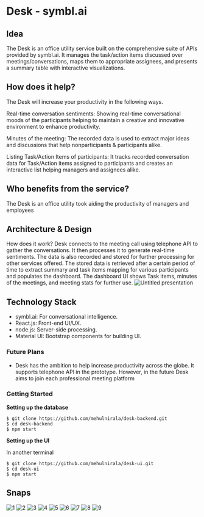# Desk - symbl.ai

## Idea

The Desk is an office utility service built on the comprehensive suite of APIs provided by symbl.ai. It manages the task/action items discussed over meetings/conversations, maps them to appropriate assignees, and presents a summary table with interactive visualizations.

## How does it help?

The Desk will increase your productivity in the following ways.

Real-time conversation sentiments: Showing real-time conversational moods of the participants helping to maintain a creative and innovative environment to enhance productivity.

Minutes of the meeting: The recorded data is used to extract major ideas and discussions that help nonparticipants & participants alike.

Listing Task/Action Items of participants: It tracks recorded conversation data for Task/Action items assigned to participants and creates an interactive list helping managers and assignees alike.

## Who benefits from the service?

The Desk is an office utility took aiding the productivity of managers and employees

## Architecture & Design

How does it work? Desk connects to the meeting call using telephone API to gather the conversations. It then processes it to generate real-time sentiments. The data is also recorded and stored for further processing for other services offered. The stored data is retrieved after a certain period of time to extract summary and task items mapping for various participants and populates the dashboard. The dashboard UI shows Task items, minutes of the meetings, and meeting stats for further use.
![Untitled presentation](https://user-images.githubusercontent.com/88541725/131621170-2cabf951-84ae-4646-ab3b-ed4ed310e8c8.png)

## Technology Stack

- symbl.ai: For conversational intelligence.
- React.js: Front-end UI/UX.
- node.js: Server-side processing.
- Material UI: Bootstrap components for building UI.

### Future Plans

- Desk has the ambition to help increase productivity across the globe. It supports telephone API in the prototype. However, in the future Desk aims to join each professional meeting platform

### Getting Started

**Setting up the database**

```
$ git clone https://github.com/mehulnirala/desk-backend.git
$ cd desk-backend
$ npm start
```

**Setting up the UI**

In another terminal

```
$ git clone https://github.com/mehulnirala/desk-ui.git
$ cd desk-ui
$ npm start
```

## Snaps

![1](https://user-images.githubusercontent.com/88541725/131612946-d01e9dcd-24c1-45a9-817a-e42d7c424a2c.png)
![2](https://user-images.githubusercontent.com/88541725/131612951-b485f1ef-f7c3-4993-acd9-dfcf7516db1f.png)
![3](https://user-images.githubusercontent.com/88541725/131612952-d50a2500-5f5c-4209-9006-1a738c73833b.png)
![4](https://user-images.githubusercontent.com/88541725/131612953-f5907145-c922-4d35-b2a3-3b3f6fa2b9bf.png)
![5](https://user-images.githubusercontent.com/88541725/131612955-fea0b231-d1da-49d5-9e90-97b67cebd3f1.png)
![6](https://user-images.githubusercontent.com/88541725/131612957-3e25c626-66f1-4940-87ef-7821192409fc.png)
![7](https://user-images.githubusercontent.com/88541725/131612959-ab20a100-9eb4-48d4-b24f-a5343307bb79.png)
![8](https://user-images.githubusercontent.com/88541725/131612961-ac3699b3-4b75-457b-b14c-15a0bea554be.png)
![9](https://user-images.githubusercontent.com/88541725/131614440-f6101039-303f-4d02-947d-5cf77ebfc940.png)

